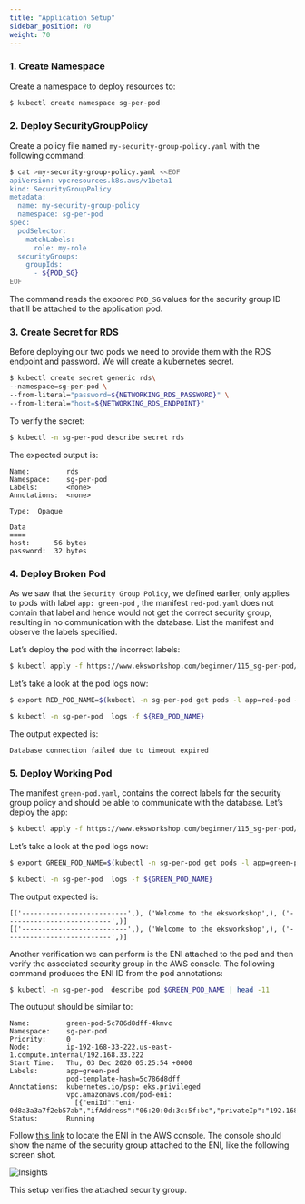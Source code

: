 ```yaml
---
title: "Application Setup"
sidebar_position: 70
weight: 70
---
```


### 1. Create Namespace

Create a namespace to deploy resources to:

```bash
$ kubectl create namespace sg-per-pod
```

### 2. Deploy SecurityGroupPolicy

Create a policy file named `my-security-group-policy.yaml` with the following command:

```bash
$ cat >my-security-group-policy.yaml <<EOF
apiVersion: vpcresources.k8s.aws/v1beta1
kind: SecurityGroupPolicy
metadata:
  name: my-security-group-policy
  namespace: sg-per-pod
spec:
  podSelector: 
    matchLabels:
      role: my-role
  securityGroups:
    groupIds:
      - ${POD_SG}
EOF
```

The command reads the expored `POD_SG` values for the security group ID that’ll be attached to the application pod.

### 3. Create Secret for RDS

Before deploying our two pods we need to provide them with the RDS endpoint and password. We will create a kubernetes secret.

```bash
$ kubectl create secret generic rds\
--namespace=sg-per-pod \
--from-literal="password=${NETWORKING_RDS_PASSWORD}" \
--from-literal="host=${NETWORKING_RDS_ENDPOINT}"
```

To verify the secret:

```bash
$ kubectl -n sg-per-pod describe secret rds
```

The expected output is:

```text
Name:         rds
Namespace:    sg-per-pod
Labels:       <none>
Annotations:  <none>

Type:  Opaque

Data
====
host:      56 bytes
password:  32 bytes
```

### 4. Deploy Broken Pod

As we saw that the `Security Group Policy`, we defined earlier, only applies to pods with label `app: green-pod` , the manifest `red-pod.yaml` does not contain that label and hence would not get the correct security group, resulting in no communication with the database. List the manifest and observe the labels specified.

Let’s deploy the pod with the incorrect labels:

```bash
$ kubectl apply -f https://www.eksworkshop.com/beginner/115_sg-per-pod/deployments.files/red-pod.yaml
```

Let’s take a look at the pod logs now:

```bash
$ export RED_POD_NAME=$(kubectl -n sg-per-pod get pods -l app=red-pod -o jsonpath='{.items[].metadata.name}')

$ kubectl -n sg-per-pod  logs -f ${RED_POD_NAME}
```

The output expected is:

```text
Database connection failed due to timeout expired
```

### 5. Deploy Working Pod

The manifest `green-pod.yaml`, contains the correct labels for the security group policy and should be able to communicate with the database. Let’s deploy the app:

```bash
$ kubectl apply -f https://www.eksworkshop.com/beginner/115_sg-per-pod/deployments.files/green-pod.yaml
```

Let’s take a look at the pod logs now:

```bash
$ export GREEN_POD_NAME=$(kubectl -n sg-per-pod get pods -l app=green-pod -o jsonpath='{.items[].metadata.name}')

$ kubectl -n sg-per-pod  logs -f ${GREEN_POD_NAME}
```

The output expected is:

```text
[('--------------------------',), ('Welcome to the eksworkshop',), ('--------------------------',)]
[('--------------------------',), ('Welcome to the eksworkshop',), ('--------------------------',)]
```

Another verification we can perform is the ENI attached to the pod and then verify the associated security group in the AWS console. The following command produces the ENI ID from the pod annotations:

```bash
$ kubectl -n sg-per-pod  describe pod $GREEN_POD_NAME | head -11
```

The outuput should be similar to:

```text
Name:         green-pod-5c786d8dff-4kmvc
Namespace:    sg-per-pod
Priority:     0
Node:         ip-192-168-33-222.us-east-1.compute.internal/192.168.33.222
Start Time:   Thu, 03 Dec 2020 05:25:54 +0000
Labels:       app=green-pod
              pod-template-hash=5c786d8dff
Annotations:  kubernetes.io/psp: eks.privileged
              vpc.amazonaws.com/pod-eni:
                [{"eniId":"eni-0d8a3a3a7f2eb57ab","ifAddress":"06:20:0d:3c:5f:bc","privateIp":"192.168.47.64","vlanId":1,"subnetCidr":"192.168.32.0/19"}]
Status:       Running
```

Follow [this link](https://console.aws.amazon.com/ec2/home?#NIC:search=POD_SG) to locate the ENI in the AWS console. The console should show the name of the security group attached to the ENI, like the following screen shot.

![Insights](/img/networking/securitygroupsperpod/eni-sg.jpg)

This setup verifies the attached security group.
